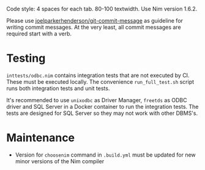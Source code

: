 Code style: 4 spaces for each tab. 80-100 textwidth. Use Nim version 1.6.2.

Please use [joelparkerhenderson/git-commit-message][1] as guideline for writing
commit messages. At the very least, all commit messages are required start with
a verb.

[1]: https://github.com/joelparkerhenderson/git-commit-message

# Testing

`inttests/odbc.nim` contains integration tests that are not executed by CI.
These must be executed locally. The convenience `run_full_test.sh` script runs
both integration tests and unit tests.

It's recommended to use `unixodbc` as Driver Manager, `freetds` as ODBC driver
and SQL Server in a Docker container to run the integration tests. The tests
are designed for SQL Server so they may not work with other DBMS's.

# Maintenance

* Version for `choosenim` command in `.build.yml` must be updated for new minor
  versions of the Nim compiler
